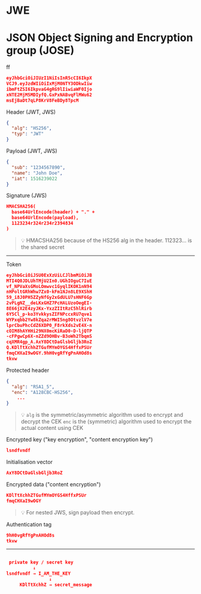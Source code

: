 # JWE

# JSON Object Signing and Encryption group (JOSE)

ff

```json
eyJhbGciOiJIUzI1NiIsInR5cCI6IkpX
VCJ9.eyJzdWIiOiIxMjM0NTY3ODkwIiw
ibmFtZSI6IkpvaG4gRG9lIiwiaWF0Ijo
xNTE2MjM5MDIyfQ.GxPxNABvqFlMWu62
msEjBaDt7qLP8KrV8FeBDy8TpcM
```

Header (JWT, JWS)

```json
{
  "alg": "HS256",
  "typ": "JWT"
}
```

Payload (JWT, JWS)

```json
{
  "sub": "1234567890",
  "name": "John Doe",
  "iat": 1516239022
}
```

Signature (JWS)

```json
HMACSHA256(
  base64UrlEncode(header) + "." +
  base64UrlEncode(payload),
  1123234r324r234r2394834
)
```

> 💡 HMACSHA256 because of the HS256 alg in the header. 112323... is the shared secret


---

Token

```json
eyJhbGciOiJSU0ExXzUiLCJlbmMiOiJB
MTI4Q0JDLUhTMjU2In0.UGhIOguC7IuE
vf_NPVaXsGMoLOmwvc1GyqlIKOK1nN94
nHPoltGRhWhw7Zx0-kFm1NJn8LE9XShH
59_i8J0PH5ZZyNfGy2xGdULU7sHNF6Gp
2vPLgNZ__deLKxGHZ7PcHALUzoOegEI-
8E66jX2E4zyJKx-YxzZIItRzC5hlRirb
6Y5Cl_p-ko3YvkkysZIFNPccxRU7qve1
WYPxqbb2Yw8kZqa2rMWI5ng8OtvzlV7e
lprCbuPhcCdZ6XDP0_F8rkXds2vE4X-n
cOIM8hAYHHi29NX0mcKiRaD0-D-ljQTP
-cFPgwCp6X-nZZd9OHBv-B3oWh2TbqmS
cqXMR4gp_A.AxY8DCtDaGlsbGljb3RoZ
Q.KDlTtXchhZTGufMYmOYGS4HffxPSUr
fmqCHXaI9wOGY.9hH0vgRfYgPnAHOd8s
tkvw
```

Protected header

```json
{
  "alg": "RSA1_5",
  "enc": "A128CBC-HS256",
	...
}
```

> 💡 `alg` is the symmetric/asymmetric algorithm used to encrypt and decrypt the CEK
`enc` is the (symmetric) algorithm used to encrypt the actual content using CEK

Encrypted key ("key encryption", "content encryption key")

```json
lsndfvndf
```

Initialisation vector

```json
AxY8DCtDaGlsbGljb3RoZ
```

Encrypted data ("content encryption")

```json
KDlTtXchhZTGufMYmOYGS4HffxPSUr
fmqCHXaI9wOGY
```

> 💡 For nested JWS, sign payload then encrypt.

Authentication tag

```json
9hH0vgRfYgPnAHOd8s
tkvw
```

---

```json

 private key / secret key
          ↓
lsndfvndf → I_AM_THE_KEY
                ↓
     KDlTtXchhZ → secret_message
```
